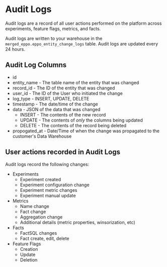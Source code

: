 # Audit Logs

Audit logs are a record of all user actions performed on the platform across experiments, feature flags, metrics, and facts.

Audit logs are written to your warehouse in the `merged_eppo.eppo_entity_change_logs` table. Audit logs are updated every 24 hours.

## Audit Log Columns

* id
* entity_name - The table name of the entity that was changed  
* record_id - The ID of the entity that was changed
* user_id - The ID of the User who initiated the change
* log_type - INSERT, UPDATE, DELETE
* timestamp - The date/time of the change
* data - JSON of the data that was changed
    * INSERT - The contents of the new record
    * UPDATE - The contents of *only* the columns being updated
    * DELETE - The contents of the record being deleted
* propogated_at - Date/Time of when the change was propagated to the customer's Data Warehouse

## User actions recorded in Audit Logs

Audit logs record the following changes:

- Experiments
    - Experiment created
    - Experiment configuration change 
    - Experiment metric changes
    - Experiment manual update
- Metrics
    - Name change
    - Fact change
    - Aggregation change
    - Additional details (metric properties, winsorization, etc)
- Facts
    - FactSQL changes
    - Fact create, edit, delete
- Feature Flags
    - Creation
    - Update
    - Deletion